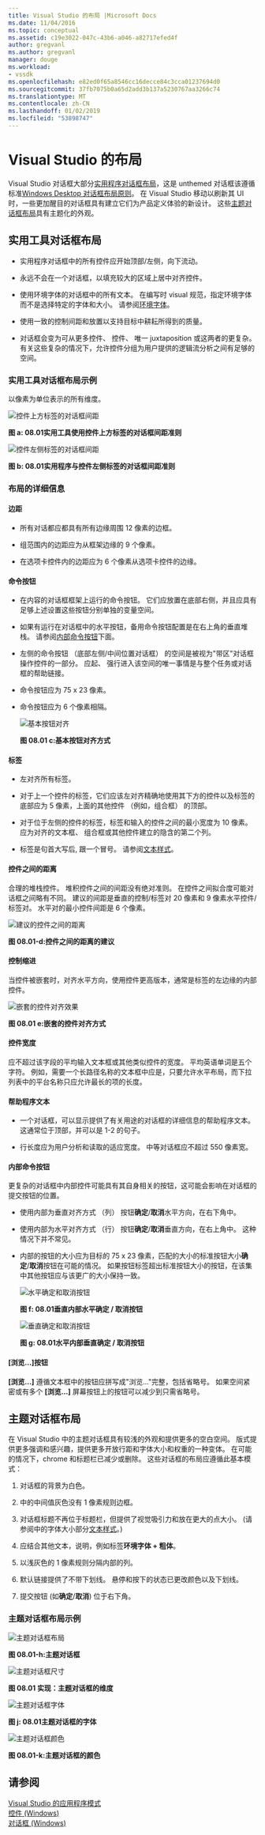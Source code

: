 ```yaml
---
title: Visual Studio 的布局 |Microsoft Docs
ms.date: 11/04/2016
ms.topic: conceptual
ms.assetid: c19e3022-047c-43b6-a046-a82717efed4f
author: gregvanl
ms.author: gregvanl
manager: douge
ms.workload:
- vssdk
ms.openlocfilehash: e82ed0f65a8546cc16decce84c3cca01237694d0
ms.sourcegitcommit: 37fb7075b0a65d2add3b137a5230767aa3266c74
ms.translationtype: MT
ms.contentlocale: zh-CN
ms.lasthandoff: 01/02/2019
ms.locfileid: "53898747"
---
```

# <a name="layout-for-visual-studio"></a>Visual Studio 的布局
Visual Studio 对话框大部分[实用程序对话框布局](../../extensibility/ux-guidelines/layout-for-visual-studio.md#BKMK_UtilityDialogLayout)，这是 unthemed 对话框该遵循标准[Windows Desktop 对话框布局原则](/windows/desktop/uxguide/win-dialog-box)。 在 Visual Studio 移动以刷新其 UI 时，一些更加醒目的对话框具有建立它们为产品定义体验的新设计。 这些[主题对话框布局](../../extensibility/ux-guidelines/layout-for-visual-studio.md#BKMK_ThemedDialogLayout)具有主题化的外观。  
  
##  <a name="BKMK_UtilityDialogLayout"></a> 实用工具对话框布局  
  
-   实用程序对话框中的所有控件应开始顶部/左侧，向下流动。  
  
-   永远不会在一个对话框，以填充较大的区域上居中对齐控件。  
  
-   使用环境字体的对话框中的所有文本。 在编写时 visual 规范，指定环境字体而不是选择特定的字体和大小。 请参阅[环境字体](../../extensibility/ux-guidelines/fonts-and-formatting-for-visual-studio.md#BKMK_TheEnvironmentFont)。  
  
-   使用一致的控制间距和放置以支持目标中耕耘所得到的质量。  
  
-   对话框会变为可从更多控件、 控件、 唯一 juxtaposition 或这两者的更复杂。 有关这些复杂的情况下，允许控件分组为用户提供的逻辑流分析之间有足够的空间。  
  
### <a name="utility-dialog-layout-examples"></a>实用工具对话框布局示例  
 以像素为单位表示的所有维度。  
  
 ![控件上方标签的对话框间距](../../extensibility/ux-guidelines/media/0801-a_utilityspacingabove.png "0801 a_UtilitySpacingAbove")  
  
 **图 a: 08.01实用工具使用控件上方标签的对话框间距准则**  
  
 ![控件左侧标签的对话框间距](../../extensibility/ux-guidelines/media/0801-b_utilityspacingleft.png "0801 b_UtilitySpacingLeft")  
  
 **图 b: 08.01实用程序与控件左侧标签的对话框间距准则**  
  
### <a name="layout-details"></a>布局的详细信息  
  
#### <a name="margins"></a>边距  
  
-   所有对话都应都具有所有边缘周围 12 像素的边框。  
  
-   组范围内的边距应为从框架边缘的 9 个像素。  
  
-   在选项卡控件内的边距应为 6 个像素从选项卡控件的边缘。  
  
#### <a name="command-buttons"></a>命令按钮  
  
- 在内容的对话框框架上运行的命令按钮。 它们应放置在底部右侧，并且应具有足够上述设置这些按钮分别单独的变量空间。  
  
- 如果有运行在对话框中的水平按钮，备用命令按钮配置是在右上角的垂直堆栈。 请参阅[内部命令按钮](../../extensibility/ux-guidelines/layout-for-visual-studio.md#BKMK_InteriorCommandButtons)下面。  
  
- 左侧的命令按钮 （底部左侧/中间位置对话框） 的空间是被视为"带区"对话框操作控件的一部分。 应起、 强行进入该空间的唯一事情是与整个任务或对话框的帮助链接。  
  
- 命令按钮应为 75 x 23 像素。  
  
- 命令按钮应为 6 个像素相隔。  
  
  ![基本按钮对齐](../../extensibility/ux-guidelines/media/0801-c_buttonalign.png "0801 c_ButtonAlign")  
  
  **图 08.01 c:基本按钮对齐方式**  
  
#### <a name="labels"></a>标签  
  
-   左对齐所有标签。  
  
-   对于上一个控件的标签，它们应该左对齐精确地使用其下方的控件以及标签的底部应为 5 像素，上面的其他控件 （例如，组合框） 的顶部。  
  
-   对于位于左侧的控件的标签，标签和输入的控件之间的最小宽度为 10 像素。 应为对齐的文本框、 组合框或其他控件建立的隐含的第二个列。  
  
-   标签是句首大写后, 跟一个冒号。 请参阅[文本样式](../../extensibility/ux-guidelines/fonts-and-formatting-for-visual-studio.md#BKMK_TextStyle)。  
  
#### <a name="distance-between-controls"></a>控件之间的距离  
 合理的堆栈控件。 堆积控件之间的间距没有绝对准则。 在控件之间拟合度可能对话框之间略有不同。 建议的间距是垂直的控制/标签对 20 像素和 9 像素水平控件/标签对。 水平对的最小控件间距是 6 个像素。  
  
 ![建议的控件之间的距离](../../extensibility/ux-guidelines/media/0801-d_controldistance.png "0801 d_ControlDistance")  
  
 **图 08.01-d:控件之间的距离的建议**  
  
#### <a name="control-indentation"></a>控制缩进  
 当控件被嵌套时，对齐水平方向，使用控件更高版本，通常是标签的左边缘的内部控件。  
  
 ![嵌套的控件对齐效果](../../extensibility/ux-guidelines/media/0801-e_controlalign.png "0801 e_ControlAlign")  
  
 **图 08.01 e:嵌套的控件对齐方式**  
  
#### <a name="control-width"></a>控件宽度  
 应不超过该字段的平均输入文本框或其他类似控件的宽度。 平均英语单词是五个字符。 例如，需要一个长路径名称的文本框中应是，只要允许水平布局，而下拉列表中的平台名称只应允许最长的项的长度。  
  
#### <a name="helper-text"></a>帮助程序文本  
  
-   一个对话框，可以显示提供了有关用途的对话框的详细信息的帮助程序文本。 这通常位于顶部，并可以是 1-2 的句子。  
  
-   行长度应为用户分析和读取的适应宽度。 中等对话框应不超过 550 像素宽。  
  
####  <a name="BKMK_InteriorCommandButtons"></a> 内部命令按钮  
 更复杂的对话框中内部控件可能具有其自身相关的按钮，这可能会影响在对话框的提交按钮的位置。  
  
- 使用内部为垂直对齐方式 （列） 按钮**确定**/**取消**水平方向，在右下角中。  
  
- 使用内部为水平对齐方式 （行） 按钮**确定**/**取消**垂直方向，在右上角中。 这种情况下并不常见。  
  
- 内部的按钮的大小应为目标的 75 x 23 像素，匹配的大小的标准按钮大小**确定**/**取消**按钮在可能的情况。 如果按钮标签超出标准按钮大小的按钮，在该集中其他按钮应与该更广的大小保持一致。  
  
  ![水平确定和取消按钮](../../extensibility/ux-guidelines/media/0801-f_horizokcan.png "0801 f_HorizOKCan")  
  
  **图 f: 08.01垂直内部水平确定 / 取消按钮**  
  
  ![垂直确定和取消按钮](../../extensibility/ux-guidelines/media/0801-g_vertokcan.png "0801 g_VertOKCan")  
  
  **图 g: 08.01水平内部垂直确定 / 取消按钮**  
  
#### <a name="browse-button"></a>[浏览...]按钮  
 **[浏览...]** 遵循文本框中的按钮应拼写成"浏览..."完整，包括省略号。 如果空间紧密或有多个 **[浏览...]** 屏幕按钮上的按钮可以减少到只需省略号。  
  
##  <a name="BKMK_ThemedDialogLayout"></a> 主题对话框布局  
 在 Visual Studio 中的主题对话框具有较浅的外观和提供更多的空白空间。 版式提供更多强调和感兴趣，提供更多开放行距和字体大小和权重的一种变体。 在可能的情况下，chrome 和标题栏已减少或删除。 这些对话框的布局应遵循此基本模式：  
  
1.  对话框的背景为白色。  
  
2.  中的中间值灰色没有 1 像素规则边框。  
  
3.  对话框标题不再位于标题栏，但提供了视觉吸引力和放在更大的点大小。 (请参阅中的字体大小部分[文本样式](../../extensibility/ux-guidelines/fonts-and-formatting-for-visual-studio.md#BKMK_TextStyle)。)  
  
4.  应结合其他文本，说明，例如标签**环境字体 + 粗体**。  
  
5.  以浅灰色的 1 像素规则分隔内部的列。  
  
6.  默认链接提供了不带下划线。 悬停和按下的状态已更改颜色以及下划线。  
  
7.  提交按钮 (如**确定**/**取消**) 位于右下角。  
  
### <a name="themed-dialog-layout-examples"></a>主题对话框布局示例  
 ![主题对话框布局](../../extensibility/ux-guidelines/media/0801-h_themeddialog.png "0801 h_ThemedDialog")  
  
 **图 08.01-h:主题对话框**  
  
 ![主题对话框尺寸](../../extensibility/ux-guidelines/media/0801-i_themeddialogdimensions.png "0801 i_ThemedDialogDimensions")  
  
 **图 08.01 实现：主题对话框的维度**  
  
 ![主题对话框字体](../../extensibility/ux-guidelines/media/0801-j_themeddialogfonts.png "0801 j_ThemedDialogFonts")  
  
 **图 j: 08.01主题对话框的字体**  
  
 ![主题对话框颜色](../../extensibility/ux-guidelines/media/0801-k_themeddialogcolors.png "0801 k_ThemedDialogColors")  
  
 **图 08.01-k:主题对话框的颜色**  
  
## <a name="see-also"></a>请参阅  
 [Visual Studio 的应用程序模式](../../extensibility/ux-guidelines/application-patterns-for-visual-studio.md)   
 [控件 (Windows)](/windows/desktop/uxguide/controls)   
 [对话框 (Windows)](/windows/desktop/uxguide/win-dialog-box)